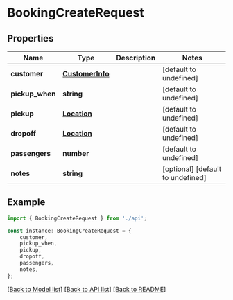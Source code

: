 # BookingCreateRequest


## Properties

Name | Type | Description | Notes
------------ | ------------- | ------------- | -------------
**customer** | [**CustomerInfo**](CustomerInfo.md) |  | [default to undefined]
**pickup_when** | **string** |  | [default to undefined]
**pickup** | [**Location**](Location.md) |  | [default to undefined]
**dropoff** | [**Location**](Location.md) |  | [default to undefined]
**passengers** | **number** |  | [default to undefined]
**notes** | **string** |  | [optional] [default to undefined]

## Example

```typescript
import { BookingCreateRequest } from './api';

const instance: BookingCreateRequest = {
    customer,
    pickup_when,
    pickup,
    dropoff,
    passengers,
    notes,
};
```

[[Back to Model list]](../README.md#documentation-for-models) [[Back to API list]](../README.md#documentation-for-api-endpoints) [[Back to README]](../README.md)
